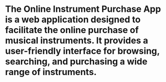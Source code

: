 # The Online Instrument Purchase App is a web application designed to facilitate the online purchase of musical instruments. It provides a user-friendly interface for browsing, searching, and purchasing a wide range of instruments.
